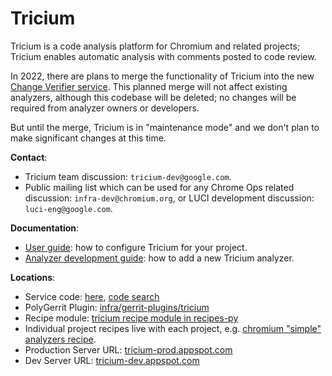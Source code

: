 # Tricium

Tricium is a code analysis platform for Chromium and related projects;
Tricium enables automatic analysis with comments posted to code review.

In 2022, there are plans to merge the functionality of Tricium into the new
[Change Verifier
service](https://source.chromium.org/chromium/infra/infra/+/main:go/src/go.chromium.org/luci/cv/README.md).
This planned merge will not affect existing analyzers, although this codebase
will be deleted; no changes will be required from analyzer owners or
developers.

But until the merge, Tricium is in "maintenance mode" and we don't plan to make
significant changes at this time.

**Contact**:

*   Tricium team discussion: `tricium-dev@google.com`.
*   Public mailing list which can be used for any Chrome Ops related discussion:
    `infra-dev@chromium.org`, or LUCI development discussion: `luci-eng@google.com`.

**Documentation**:

*   [User guide](docs/user-guide.md): how to configure Tricium for your project.
*   [Analyzer development guide](docs/contribute.md): how to add a new Tricium analyzer.

**Locations**:

*   Service code:
    [here](https://chromium.googlesource.com/infra/infra/+/master/go/src/infra/tricium/),
    [code search](https://cs.chromium.org/chromium/infra/go/src/infra/tricium/)
*   PolyGerrit Plugin:
    [infra/gerrit-plugins/tricium](https://chromium.googlesource.com/infra/gerrit-plugins/tricium)
*   Recipe module: [tricium recipe module in recipes-py](https://source.chromium.org/chromium/infra/infra/+/main:recipes-py/recipe_modules/tricium/api.py)
*   Individual project recipes live with each project, e.g. [chromium "simple" analyzers recipe](https://source.chromium.org/chromium/chromium/tools/build/+/main:recipes/recipes/tricium_simple.py).
*   Production Server URL: [tricium-prod.appspot.com](https://tricium-prod.appspot.com/)
*   Dev Server URL: [tricium-dev.appspot.com](https://tricium-dev.appspot.com/)
